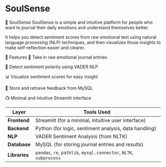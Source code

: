 # SoulSense

🧠 SoulSense
SoulSense is a simple and intuitive platform for people who want to journal their daily emotions and understand themselves better.

It helps you detect sentiment scores from raw emotional text using natural language processing (NLP) techniques, and then visualizes those insights to make self-reflection easier and clearer.

🔧 Features
📝 Take in raw emotional journal entries

🤖 Detect sentiment polarity using VADER NLP

📊 Visualize sentiment scores for easy insight

📁 Store and retrieve feedback from MySQL

📺 Minimal and intuitive Streamlit interface

| Layer         | Tools Used                                                         |
| ------------- | ------------------------------------------------------------------ |
| **Frontend**  | Streamlit (for a minimal, intuitive user interface)                |
| **Backend**   | Python (for logic, sentiment analysis, data handling)              |
| **NLP**       | VADER Sentiment Analysis (from NLTK)                               |
| **Database**  | MySQL (for storing journal entries and results)                    |
| **Libraries** | `pandas`, `re`, `pathlib`, `mysql.connector`, `NLTK`, `subprocess` |

